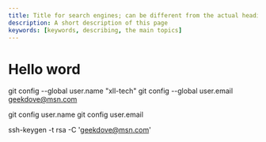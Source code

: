 ```yaml
---
title: Title for search engines; can be different from the actual heading
description: A short description of this page
keywords: [keywords, describing, the main topics]
---
```


# Hello word
git config --global user.name "xll-tech"
git config --global user.email geekdove@msn.com

git config user.name
git config user.email

ssh-keygen -t rsa -C 'geekdove@msn.com'